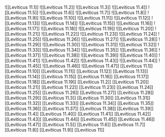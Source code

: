![[Leviticus 11.1]]
![[Leviticus 11.2]]
![[Leviticus 11.3]]
![[Leviticus 11.4]]
![[Leviticus 11.5]]
![[Leviticus 11.6]]
![[Leviticus 11.7]]
![[Leviticus 11.8]]
![[Leviticus 11.9]]
![[Leviticus 11.10]]
![[Leviticus 11.11]]
![[Leviticus 11.12]]
![[Leviticus 11.13]]
![[Leviticus 11.14]]
![[Leviticus 11.15]]
![[Leviticus 11.16]]
![[Leviticus 11.17]]
![[Leviticus 11.18]]
![[Leviticus 11.19]]
![[Leviticus 11.20]]
![[Leviticus 11.21]]
![[Leviticus 11.22]]
![[Leviticus 11.23]]
![[Leviticus 11.24]]
![[Leviticus 11.25]]
![[Leviticus 11.26]]
![[Leviticus 11.27]]
![[Leviticus 11.28]]
![[Leviticus 11.29]]
![[Leviticus 11.30]]
![[Leviticus 11.31]]
![[Leviticus 11.32]]
![[Leviticus 11.33]]
![[Leviticus 11.34]]
![[Leviticus 11.35]]
![[Leviticus 11.36]]
![[Leviticus 11.37]]
![[Leviticus 11.38]]
![[Leviticus 11.39]]
![[Leviticus 11.40]]
![[Leviticus 11.41]]
![[Leviticus 11.42]]
![[Leviticus 11.43]]
![[Leviticus 11.44]]
![[Leviticus 11.45]]
![[Leviticus 11.46]]
![[Leviticus 11.47]]
[[Leviticus 11.1]]
[[Leviticus 11.10]]
[[Leviticus 11.11]]
[[Leviticus 11.12]]
[[Leviticus 11.13]]
[[Leviticus 11.14]]
[[Leviticus 11.15]]
[[Leviticus 11.16]]
[[Leviticus 11.17]]
[[Leviticus 11.18]]
[[Leviticus 11.19]]
[[Leviticus 11.2]]
[[Leviticus 11.20]]
[[Leviticus 11.21]]
[[Leviticus 11.22]]
[[Leviticus 11.23]]
[[Leviticus 11.24]]
[[Leviticus 11.25]]
[[Leviticus 11.26]]
[[Leviticus 11.27]]
[[Leviticus 11.28]]
[[Leviticus 11.29]]
[[Leviticus 11.3]]
[[Leviticus 11.30]]
[[Leviticus 11.31]]
[[Leviticus 11.32]]
[[Leviticus 11.33]]
[[Leviticus 11.34]]
[[Leviticus 11.35]]
[[Leviticus 11.36]]
[[Leviticus 11.37]]
[[Leviticus 11.38]]
[[Leviticus 11.39]]
[[Leviticus 11.4]]
[[Leviticus 11.40]]
[[Leviticus 11.41]]
[[Leviticus 11.42]]
[[Leviticus 11.43]]
[[Leviticus 11.44]]
[[Leviticus 11.45]]
[[Leviticus 11.46]]
[[Leviticus 11.47]]
[[Leviticus 11.5]]
[[Leviticus 11.6]]
[[Leviticus 11.7]]
[[Leviticus 11.8]]
[[Leviticus 11.9]]
[[Leviticus 11]]
